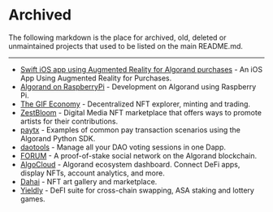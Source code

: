 # Archived

The following markdown is the place for archived, old, deleted or unmaintained projects that used to be listed on the main README.md.

---

- [Swift iOS app using Augmented Reality for Algorand purchases](https://developer.algorand.org/tutorials/ios-app-using-augmented-reality-for-purchases/) - An iOS App Using Augmented Reality for Purchases.
- [Algorand on RaspberryPi](https://developer.algorand.org/tutorials/development-on-algorand-using-raspberry-pi-part-1/) - Development on Algorand using Raspberry Pi.
- [The GIF Economy](https://gifeconomy.com/) - Decentralized NFT explorer, minting and trading.
- [ZestBloom](https://zestbloom.com/) - Digital Media NFT marketplace that offers ways to promote artists for their contributions.
- [paytx](https://github.com/algorand-devrel/paytx) - Examples of common pay transaction scenarios using the Algorand Python SDK.
- [daotools](https://daotools.org/) - Manage all your DAO voting sessions in one Dapp.
- [FORUM](https://forum.ax/) - A proof-of-stake social network on the Algorand blockchain.
- [AlgoCloud](https://algocloud.org/) - Algorand ecosystem dashboard. Connect DeFi apps, display NFTs, account analytics, and more.
- [Dahai](https://www.dahai.uk/) - NFT art gallery and marketplace.
- [Yieldly](https://yieldly.finance/) - DeFI suite for cross-chain swapping, ASA staking and lottery games.
